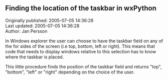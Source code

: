 ## Finding the location of the taskbar in wxPython  
Originally published: 2005-07-05 14:36:28  
Last updated: 2005-07-05 14:36:28  
Author: Jan Persson  
  
In Windows explorer the user can choose to have the taskbar field on any of the for sides of the screen (i.e top, bottom, left or right). This means that code that needs to display windows relative to this selection has to know where the taskbar is placed.

This little procedure finds the position of the taskbar field and returns "top",
"bottom", "left" or "right" depending on the choice of the user.